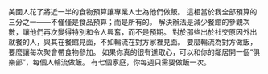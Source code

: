 美國人花了將近一半的食物預算讓專業人士為他們做飯。
這相當於我全部預算的三分之一——不僅僅是食品預算；而是所有的。
解決辦法是減少餐館的參觀次數，讓他們再次變得特別和令人興奮，而不是預期。
對於那些出於社交原因外出就餐的人，與其在餐館見面，不如輪流在對方家裡見面。
要麼輪流為對方做飯，要麼讓每次聚會帶食物參加。
如果你真的很有進取心，可以和你的鄰居開一個“俱樂部”，每個人輪流做飯。
有七個家庭，你每週只需要做飯一次。